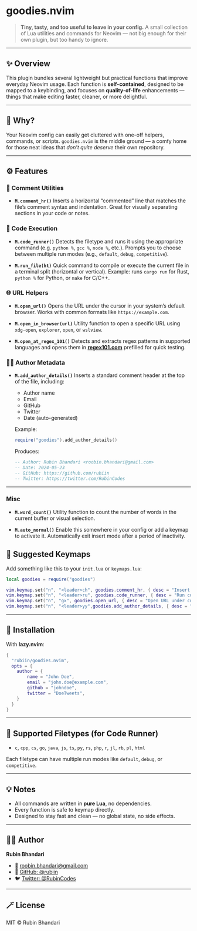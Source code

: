 <!-- LTeX: enabled=false -->
# goodies.nvim
<!-- LTeX: enabled=true -->
<!-- TODO uncomment shields when available in dotfyle.com
<a href="https://dotfyle.com/plugins/rubiin/goodies.nvim">
<img alt="badge" src="https://dotfyle.com/plugins/rubiin/goodies.nvim/shield"/></a>
-->



> **Tiny, tasty, and too useful to leave in your config.**
> A small collection of Lua utilities and commands for Neovim — not big enough for their own plugin, but too handy to ignore.

---

## ✨ Overview

This plugin bundles several lightweight but practical functions that improve everyday Neovim usage.
Each function is **self-contained**, designed to be mapped to a keybinding, and focuses on **quality-of-life** enhancements — things that make editing faster, cleaner, or more delightful.

---

## 🧠 Why?

Your Neovim config can easily get cluttered with one-off helpers, commands, or scripts.
`goodies.nvim` is the middle ground — a comfy home for those neat ideas that *don’t quite deserve* their own repository.

---

## ⚙️ Features

### 🧾 Comment Utilities

* **`M.comment_hr()`**
  Inserts a horizontal “commented” line that matches the file’s comment syntax and indentation.
  Great for visually separating sections in your code or notes.

### 🚀 Code Execution

* **`M.code_runner()`**
  Detects the filetype and runs it using the appropriate command (e.g. `python %`, `gcc %`, `node %`, etc.).
  Prompts you to choose between multiple run modes (e.g., `default`, `debug`, `competitive`).

* **`M.run_file(ht)`**
  Quick command to compile or execute the current file in a terminal split (horizontal or vertical).
  Example: runs `cargo run` for Rust, `python %` for Python, or `make` for C/C++.

### 🌐 URL Helpers

* **`M.open_url()`**
  Opens the URL under the cursor in your system’s default browser.
  Works with common formats like `https://example.com`.

* **`M.open_in_browser(url)`**
  Utility function to open a specific URL using `xdg-open`, `explorer`, `open`, or `wslview`.

* **`M.open_at_regex_101()`**
  Detects and extracts regex patterns in supported languages and opens them in **[regex101.com](https://regex101.com/)** prefilled for quick testing.

### 🧑‍💻 Author Metadata

* **`M.add_author_details()`**
  Inserts a standard comment header at the top of the file, including:

  * Author name
  * Email
  * GitHub
  * Twitter
  * Date (auto-generated)

  Example:

  ```lua
  require("goodies").add_author_details()
  ```

  Produces:

  ```lua
  -- Author: Rubin Bhandari <roobin.bhandari@gmail.com>
  -- Date: 2024-05-23
  -- GitHub: https://github.com/rubiin
  -- Twitter: https://twitter.com/RubinCodes
  ```

---

### Misc
* **`M.word_count()`**
Utility function to count the number of words in the current buffer or visual selection.

* **`M.auto_normal()`**
  Enable this somewhere in your config or add a keymap to activate it.
  Automatically exit insert mode after a period of inactivity.

## 🔑 Suggested Keymaps

Add something like this to your `init.lua` or `keymaps.lua`:

```lua
local goodies = require("goodies")

vim.keymap.set("n", "<leader>ch", goodies.comment_hr, { desc = "Insert comment HR" })
vim.keymap.set("n", "<leader>ru", goodies.code_runner, { desc = "Run current file" })
vim.keymap.set("n", "gx", goodies.open_url, { desc = "Open URL under cursor" })
vim.keymap.set("n", "<leader>yy",goodies.add_author_details, { desc = "Add author details" })
```

---

## 🧩 Installation

With **lazy.nvim**:

```lua
{
  "rubiin/goodies.nvim",
  opts = {
	author = {
		name = "John Doe",
		email = "john.doe@example.com",
		github = "johndoe",
		twitter = "DoeTweets",
	}
  }
}
```


---

## 🧃 Supported Filetypes (for Code Runner)

* `c`, `cpp`, `cs`, `go`, `java`, `js`, `ts`, `py`, `rs`, `php`, `r`, `jl`, `rb`, `pl`, `html`

Each filetype can have multiple run modes like `default`, `debug`, or `competitive`.

---

## 💡 Notes

* All commands are written in **pure Lua**, no dependencies.
* Every function is safe to keymap directly.
* Designed to stay fast and clean — no global state, no side effects.

---

## 🧑‍💻 Author

**Rubin Bhandari**

* 💌 [roobin.bhandari@gmail.com](mailto:roobin.bhandari@gmail.com)
* 🐙 [GitHub: @rubiin](https://github.com/rubiin)
* 🐦 [Twitter: @RubinCodes](https://twitter.com/RubinCodes)

---

## 🪄 License

MIT © Rubin Bhandari
